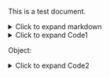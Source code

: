 This is a test document.

<details>
<summary>Click to expand markdown</summary>
<p>
  
**Request:**

```curl
curl "http://mobility-marketplace-test.here.com/demand.v1.s2s/offers?
user_id=1&route.pickup.point.lat=32.1981&route.pickup.point.lng=34.8824
&route.pickup.address=zarhin%2013&route.destination.point.lat=32.1981
&route.destination.point.lng=34.8824&route.destination.address=zarhin%2013&constraints.passengers_no=1
&constraints.suitcases_no=1&constraints.wheelchair=false&constraints.childs_seats=0
&price_range.from_amount=10&price_range.to_amount=20&price_range.currency_code=USD&sort_type=1" 
-H "Authorization: Bearer eyJhbGciOiJub25lIiwidHlwIjoiSldUIn0.eyJzdWIiOiIxIiwiaXNzIjoicmVzdC1hc3N1cmVkIiwiZXhwIjoxNjQ0ODM4MTM2fQ."
```

</p>
</details>

<details>
<summary>Click to expand Code1</summary>
<p>
  
<object data="code1.md" type="text/markdown" height="600" width="1200"></object>

</p>
</details>

Object:

<object data="code1.md" type="text/markdown" height="600" width="1200"></object>

<details>
<summary>Click to expand Code2</summary>
code 2 code2
</details>
